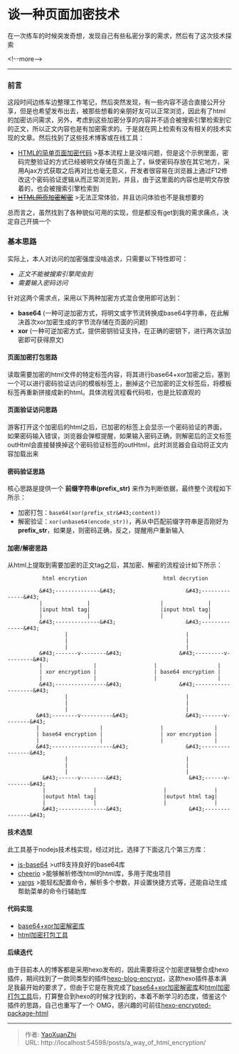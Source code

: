 # 谈一种页面加密技术


在一次练车的时候突发奇想，发现自己有些私密分享的需求，然后有了这次技术探索

&lt;!--more--&gt;

---

### 前言
这段时间边练车边整理工作笔记，然后突然发现，有一些内容不适合直接公开分享，但是也希望发布出去，被那些想看的亲朋好友可以正常浏览，因此有了html的加密访问需求，另外，考虑到这些加密分享的内容并不适合被搜索引擎检索到它的正文，所以正文内容也是有加密需求的。于是就在网上检索有没有相关的技术实现的文章。然后找到了这些技术博客或在线工具：
 - [HTML的简单页面加密代码](https://blog.csdn.net/weixin_44548876/article/details/86725023)
   &gt;基本流程上是没啥问题，但是这个示例里面，密码完整验证的方式已经被明文存储在页面上了，纵使密码存放在其它地方，采用Ajax方式获取之后再对比也毫无意义，开发者很容易在浏览器上通过F12修改这个密码验证逻辑从而正常浏览到，并且，由于这里面的内容也是明文存放着的，也会被搜索引擎检索到
 - ~~[HTML网页加密解密](http://cha.buyiju.com/tool/cryptogram.htm)~~
   &gt;无法正常体验，并且访问体验也不是我想要的

总而言之，虽然找到了各种貌似可用的实现，但是都没有get到我的需求痛点，决定自己开搞一个

### 基本思路
实际上，本人对访问的加密强度没啥追求，只需要以下特性即可：
  - *正文不能被搜索引擎爬虫到*
  - *需要输入密码访问*

针对这两个需求点，采用以下两种加密方式混合使用即可达到：
  - **base64** (一种可逆加密方式，将明文或字节流转换成base64字符串，在此解决首次xor加密生成的字节流存储在页面的问题)
  - **xor** (一种可逆加密方式，提供密钥验证支持，在正确的密钥下，进行两次该加密即可获得原文)

#### 页面加密打包思路
读取需要加密的html文件的特定标签内容，将其进行base64&#43;xor加密之后，塞到一个可以进行密码验证访问的模板标签上，删掉这个已加密的正文标签后，将模板标签再重新拼接成新的html。具体流程流程看代码啦，也是比较直观的

#### 页面验证访问思路
游客打开这个加密后的html之后，已加密的标签上会显示一个密码验证的界面，如果密码输入错误，浏览器会弹框提醒，如果输入密码正确，则解密后的正文标签outHtml会直接替换掉这个密码验证标签的outHtml，此时浏览器会自动将正文内容加载出来

#### 密码验证思路
核心思路是提供一个 **前缀字符串(prefix_str)** 来作为判断依据，最终整个流程如下所示：

 - 加密打包：`base64(xor(prefix_str&#43;content))`
 - 解密验证：`xor(unbase64(encode_str))`，再从中匹配前缀字符串是否刚好为 **prefix_str**，如果是，则密码正确，反之，提醒用户重新输入

#### 加密/解密思路
从html上提取到需要加密的正文tag之后，其加密、解密的流程设计如下所示：

```text
           html encrytion                        html decrytion

          &#43;--------------&#43;                      &#43;--------------&#43;
          |              |                      |              |
          |input html tag|                      |input html tag|
          |              |                      |              |
          &#43;--------------&#43;                      &#43;--------------&#43;
                  |                                     |
                  |                                     |
                  |                                     |
          &#43;-------v--------&#43;                  &#43;---------v---------&#43;
          |                |                  |                   |
          | xor encryption |                  | base64 encryption |
          |                |                  |                   |
          &#43;----------------&#43;                  &#43;-------------------&#43;
                  |                                     |
                  |                                     |
                  |                                     |
         &#43;--------v----------&#43;                  &#43;-------v--------&#43;
         |                   |                  |                |
         | base64 encryption |                  | xor encryption |
         |                   |                  |                |
         &#43;-------------------&#43;                  &#43;----------------&#43;
                  |                                     |
                  |                                     |
                  |                                     |
           &#43;------v--------&#43;                     &#43;------v--------&#43;
           |               |                     |               |
           |output html tag|                     |output html tag|
           |               |                     |               |
           &#43;---------------&#43;                     &#43;---------------&#43;
```

#### 技术选型
此工具基于nodejs技术栈实现，经过对比，选择了下面这几个第三方库：
  - [js-base64](https://www.npmjs.com/package/js-base64)
    &gt;utf8支持良好的base64库
  - [cheerio](https://www.npmjs.com/package/cheerio)
    &gt;能够解析修改html的html库，多用于爬虫项目
  - [yargs](https://www.npmjs.com/package/yargs)
    &gt;能轻松配置命令，解析多个参数，并设置快捷方式等，还能自动生成帮助菜单的命令行辅助库

#### 代码实现
  - [base64&#43;xor加密解密库](https://github.com/YaoXuanZhi/base64_with_xor/blob/master/js/base64_with_xor.js)
  - [html加密打包工具](https://github.com/YaoXuanZhi/base64_with_xor/blob/master/tools/package_encrypted_html.js)

#### 后续迭代
由于目前本人的博客都是采用hexo发布的，因此需要将这个加密逻辑整合成hexo插件，期间找到了一款同类型的插件[hexo-blog-encrypt](https://github.com/D0n9X1n/hexo-blog-encrypt)，这款hexo插件基本满足我最开始的要求了，但由于它是在我完成了[base64&#43;xor加密解密库](https://github.com/YaoXuanZhi/base64_with_xor/blob/master/js/base64_with_xor.js)和[html加密打包工具](https://github.com/YaoXuanZhi/base64_with_xor/blob/master/tools/package_encrypted_html.js)后，打算整合到hexo的时候才找到的，本着不断学习的态度，借鉴这个插件的思路，自己也重写了一个 OMG，感兴趣的可前往[hexo-encrypted-package-html](https://github.com/YaoXuanZhi/hexo-encrypted-package-html)

---

> 作者: [YaoXuanZhi](https://github.com/YaoXuanZhi)  
> URL: http://localhost:54598/posts/a_way_of_html_encryption/  

